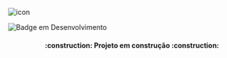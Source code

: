 ![icon](https://github.com/JulianoLand/Meu_gas/assets/41161012/3a5a4b71-026f-4f44-9800-a7d842bca7da)

![Badge em Desenvolvimento](http://img.shields.io/static/v1?label=STATUS&message=EM%20DESENVOLVIMENTO&color=GREEN&style=for-the-badge)
<h4 align="center"> 
    :construction:  Projeto em construção  :construction:
</h4>
